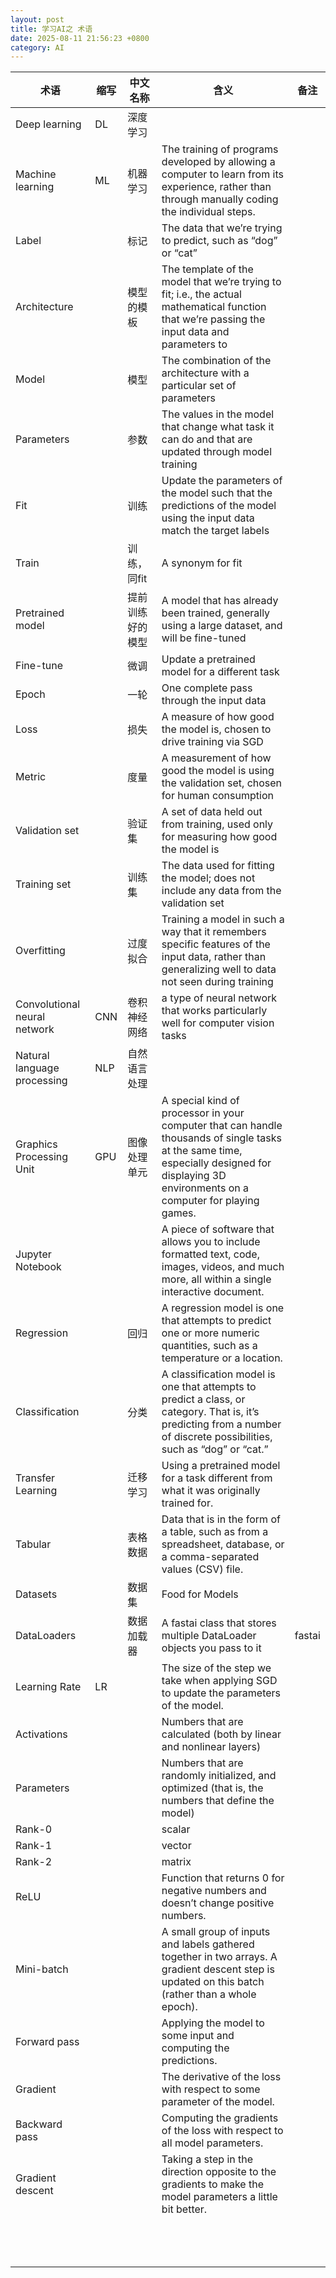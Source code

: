 ```yaml
---
layout: post
title: 学习AI之 术语
date: 2025-08-11 21:56:23 +0800
category: AI
---
```


| 术语 | 缩写 | 中文名称 | 含义 | 备注| 
| --- | --- | --- | --- | --- |
| Deep learning | DL | 深度学习 | | |
| Machine learning | ML | 机器学习 |  The training of programs developed by allowing a computer to learn from its experience, rather than through manually coding the individual steps. |
| Label | |标记 | The data that we’re trying to predict, such as “dog” or “cat” | |
| Architecture | | 模型的模板 | The template of the model that we’re trying to fit; i.e., the actual mathematical function that we’re passing the input data and parameters to | |
| Model  | |模型 | The combination of the architecture with a particular set of parameters | |
| Parameters | | 参数 | The values in the model that change what task it can do and that are updated through model training | |
| Fit | | 训练 | Update the parameters of the model such that the predictions of the model using the input data match the target labels | |
| Train | | 训练，同fit | A synonym for fit | |
| Pretrained model | | 提前训练好的模型 | A model that has already been trained, generally using a large dataset, and will be fine-tuned | |
| Fine-tune | |微调 | Update a pretrained model for a different task | |
| Epoch | | 一轮 |One complete pass through the input data | |
| Loss | | 损失 | A measure of how good the model is, chosen to drive training via SGD | |
| Metric | | 度量| A measurement of how good the model is using the validation set, chosen for human consumption | |
| Validation set | | 验证集 | A set of data held out from training, used only for measuring how good the model is | |
| Training set | |训练集 | The data used for fitting the model; does not include any data from the validation set | |
| Overfitting | |过度拟合 | Training a model in such a way that it remembers specific features of the input data, rather than generalizing well to data not seen during training | |
| Convolutional neural network | CNN | 卷积神经网络 | a type of neural network that works particularly well for computer vision tasks | |
| Natural language processing | NLP | 自然语言处理 | | | |
| Graphics Processing Unit | GPU |图像处理单元 | A special kind of processor in your computer that can handle thousands of single tasks at the same time, especially designed for displaying 3D environments on a computer for playing games. | |
| Jupyter Notebook | |  | A piece of software that allows you to include formatted text, code, images, videos, and much more, all within a single interactive document.| |
| Regression | |回归 |A regression model is one that attempts to predict one or more numeric quantities, such as a temperature or a location.  | |
| Classification | |分类 | A classification model is one that attempts to predict a class, or category. That is, it’s predicting from a number of discrete possibilities, such as “dog” or “cat.”  | |
| Transfer Learning | |迁移学习 | Using a pretrained model for a task different from what it was originally trained for.| |
| Tabular | |表格数据 | Data that is in the form of a table, such as from a spreadsheet, database, or a comma-separated values (CSV) file. | |
| Datasets | |数据集 | Food for Models | |
| DataLoaders | |数据加载器 | A fastai class that stores multiple DataLoader objects you pass to it | fastai |
| Learning Rate| LR | | The size of the step we take when applying SGD to update the parameters of the model. | |
| Activations | | | Numbers that are calculated (both by linear and nonlinear layers) | |
| Parameters |||Numbers that are randomly initialized, and optimized (that is, the numbers that define the model)|
| Rank-0 | | | scalar| |
| Rank-1 | | | vector | |
| Rank-2 | | | matrix | |
| ReLU | | | Function that returns 0 for negative numbers and doesn’t change positive numbers. | |
| Mini-batch | | | A small group of inputs and labels gathered together in two arrays. A gradient descent step is updated on this batch (rather than a whole epoch). | |
| Forward pass  | | | Applying the model to some input and computing the predictions. | |
| Gradient | | |The derivative of the loss with respect to some parameter of the model. | |
| Backward pass | | | Computing the gradients of the loss with respect to all model parameters. | |
| Gradient descent | | | Taking a step in the direction opposite to the gradients to make the model parameters a little bit better. | |
| | | | | |
| | | | | |
| | | | | |
| | | | | |
| | | | | |
| | | | | |
| | | | | |
| | | | | |
| | | | | |
| | | | | |
| | | | | |
| | | | | |
| | | | | |
